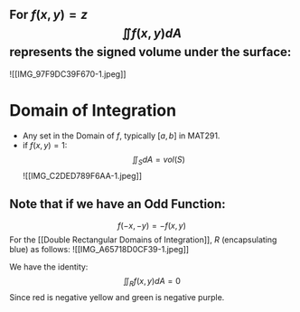 ## For $f(x,y)=z$ $$\iint f(x,y)dA$$represents the signed volume under the surface:

![[IMG_97F9DC39F670-1.jpeg]]

# Domain of Integration
- Any set in the Domain of $f$, typically $[a,b]$ in MAT291.
- if $f(x,y)=1$:
$$\iint_SdA=vol(S)$$
![[IMG_C2DED789F6AA-1.jpeg]]

## Note that if we have an Odd Function:

$$f(-x,-y)=-f(x,y)$$
For the [[Double Rectangular Domains of Integration]], $R$ (encapsulating blue) as follows:
![[IMG_A65718D0CF39-1.jpeg]]

We have the identity:
$$\iint_Rf(x,y)dA=0$$
Since red is negative yellow and green is negative purple.